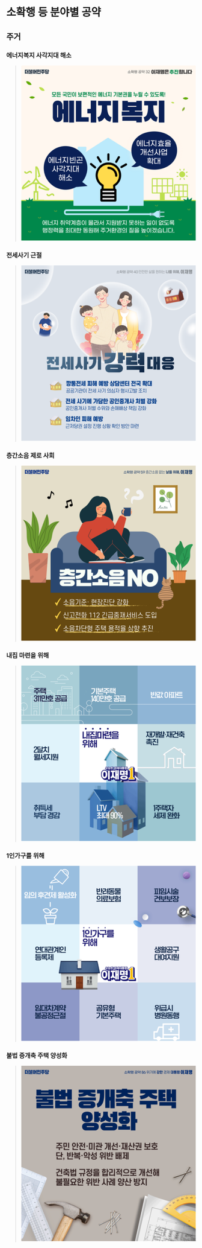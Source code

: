 # 소확행 등 분야별 공약

## 주거

### 에너지복지 사각지대 해소
> ![에너지복지 사각지대 해소](004_020_001.png)

### 전세사기 근절
> ![전세사기 근절](004_020_002.png)

### 층간소음 제로 사회
> ![층간소음 제로 사회](004_020_003.png)

### 내집 마련을 위해
> ![내집 마련을 위해](004_020_004.png)

### 1인가구를 위해
> ![1인가구를 위해](004_020_005.png)

### 불법 증개축 주택 양성화
> ![불법 증개축 주택 양성화](004_020_006.png)
